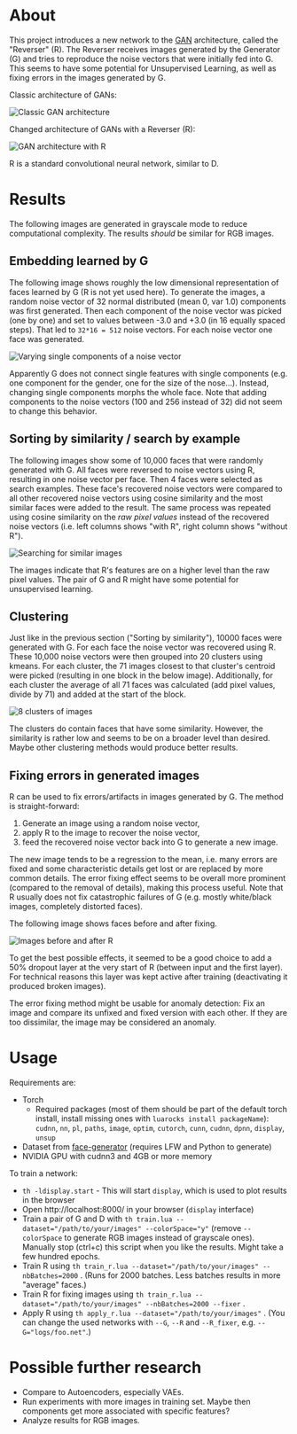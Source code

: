 # About

This project introduces a new network to the [GAN](http://papers.nips.cc/paper/5423-generative-adversarial-nets) architecture, called the "Reverser" (R).
The Reverser receives images generated by the Generator (G) and tries to reproduce the noise vectors that were initially fed into G.
This seems to have some potential for Unsupervised Learning, as well as fixing errors in the images generated by G.

Classic architecture of GANs:

![Classic GAN architecture](images/gan_classic.png?raw=true "Classic GAN architecture")

Changed architecture of GANs with a Reverser (R):

![GAN architecture with R](images/gan_with_r.png?raw=true "GAN architecture with R")

R is a standard convolutional neural network, similar to D.

# Results

The following images are generated in grayscale mode to reduce computational complexity.
The results *should* be similar for RGB images.

## Embedding learned by G

The following image shows roughly the low dimensional representation of faces learned by G (R is not yet used here).
To generate the images, a random noise vector of 32 normal distributed (mean 0, var 1.0) components was first generated.
Then each component of the noise vector was picked (one by one) and set to values between -3.0 and +3.0 (in 16 equally spaced steps).
That led to `32*16 = 512` noise vectors. For each noise vector one face was generated.

![Varying single components of a noise vector](images/variations.jpg?raw=true "Varying single components of a noise vector")

Apparently G does not connect single features with single components (e.g. one component for the gender, one for the size of the nose...).
Instead, changing single components morphs the whole face.
Note that adding components to the noise vectors (100 and 256 instead of 32) did not seem to change this behavior.

## Sorting by similarity / search by example

The following images show some of 10,000 faces that were randomly generated with G.
All faces were reversed to noise vectors using R, resulting in one noise vector per face.
Then 4 faces were selected as search examples.
These face's recovered noise vectors were compared to all other recovered noise vectors using cosine similarity and the most similar faces were added to the result.
The same process was repeated using cosine similarity on the *raw pixel values* instead of the recovered noise vectors (i.e. left columns shows "with R", right column shows "without R").

![Searching for similar images](images/similar.jpg?raw=true "Searching for similar images")

The images indicate that R's features are on a higher level than the raw pixel values.
The pair of G and R might have some potential for unsupervised learning.

## Clustering

Just like in the previous section ("Sorting by similarity"), 10000 faces were generated with G.
For each face the noise vector was recovered using R.
These 10,000 noise vectors were then grouped into 20 clusters using kmeans.
For each cluster, the 71 images closest to that cluster's centroid were picked (resulting in one block in the below image).
Additionally, for each cluster the average of all 71 faces was calculated (add pixel values, divide by 71) and added at the start of the block.

![8 clusters of images](images/clusters.jpg?raw=true "8 clusters of images")

The clusters do contain faces that have some similarity.
However, the similarity is rather low and seems to be on a broader level than desired.
Maybe other clustering methods would produce better results.

## Fixing errors in generated images

R can be used to fix errors/artifacts in images generated by G.
The method is straight-forward:
1. Generate an image using a random noise vector,
2. apply R to the image to recover the noise vector,
3. feed the recovered noise vector back into G to generate a new image.

The new image tends to be a regression to the mean, i.e. many errors are fixed and some characteristic details get lost or are replaced by more common details.
The error fixing effect seems to be overall more prominent (compared to the removal of details), making this process useful.
Note that R usually does not fix catastrophic failures of G (e.g. mostly white/black images, completely distorted faces).

The following image shows faces before and after fixing.

![Images before and after R](images/fixing_images.gif?raw=true "Images before and after R")

To get the best possible effects, it seemed to be a good choice to add a 50% dropout layer at the very start of R (between input and the first layer).
For technical reasons this layer was kept active after training (deactivating it produced broken images).

The error fixing method might be usable for anomaly detection: Fix an image and compare its unfixed and fixed version with each other.
If they are too dissimilar, the image may be considered an anomaly.

# Usage

Requirements are:
* Torch
  * Required packages (most of them should be part of the default torch install, install missing ones with `luarocks install packageName`): `cudnn`, `nn`, `pl`, `paths`, `image`, `optim`, `cutorch`, `cunn`, `cudnn`, `dpnn`, `display`, `unsup`
* Dataset from [face-generator](https://github.com/aleju/face-generator) (requires LFW and Python to generate)
* NVIDIA GPU with cudnn3 and 4GB or more memory

To train a network:
* `th -ldisplay.start` - This will start `display`, which is used to plot results in the browser
* Open http://localhost:8000/ in your browser (`display` interface)
* Train a pair of G and D with `th train.lua --dataset="/path/to/your/images" --colorSpace="y"` (remove `--colorSpace` to generate RGB images instead of grayscale ones). Manually stop (ctrl+c) this script when you like the results. Might take a few hundred epochs.
* Train R using `th train_r.lua --dataset="/path/to/your/images" --nbBatches=2000` . (Runs for 2000 batches. Less batches results in more "average" faces.)
* Train R for fixing images using `th train_r.lua --dataset="/path/to/your/images" --nbBatches=2000 --fixer` .
* Apply R using `th apply_r.lua --dataset="/path/to/your/images"` . (You can change the used networks with `--G`, `--R` and `--R_fixer`, e.g. `--G="logs/foo.net"`.)

# Possible further research

* Compare to Autoencoders, especially VAEs.
* Run experiments with more images in training set. Maybe then components get more associated with specific features?
* Analyze results for RGB images.
